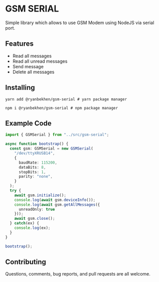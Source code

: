 # GSM SERIAL

Simple library which allows to use GSM Modem using NodeJS via serial port.

## Features

* Read all messages
* Read all unread messages
* Send message
* Delete all messages

## Installing

```shell script#
yarn add @ryanbekhen/gsm-serial # yarn package manager

npm i @ryanbekhen/gsm-serial # npm package manager
```

## Example Code

```typescript
import { GSMSerial } from "../src/gsm-serial";

async function bootstrap() {
  const gsm: GSMSerial = new GSMSerial(
    "/dev/ttyXRUSB14",
    {
      baudRate: 115200,
      dataBits: 8,
      stopBits: 1,
      parity: "none",
    }
  );
  try {
    await gsm.initialize();
    console.log(await gsm.deviceInfo());
    console.log(await gsm.getAllMessages({
      unreadOnly: true
    }));
    await gsm.close();
  } catch(ex) {
    console.log(ex);
  }
}

bootstrap();
```

## Contributing

Questions, comments, bug reports, and pull requests are all welcome.